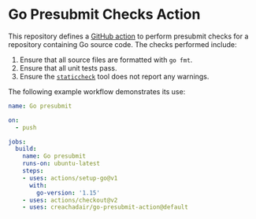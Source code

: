 # Go Presubmit Checks Action

This repository defines a [GitHub action][gha] to perform presubmit checks for
a repository containing Go source code. The checks performed include:

1. Ensure that all source files are formatted with  `go fmt`.
2. Ensure that all unit tests pass.
3. Ensure the [`staticcheck`][sc] tool does not report any warnings.

The following example workflow demonstrates its use:

```yaml
name: Go presubmit

on:
  - push

jobs:
  build:
    name: Go presubmit
    runs-on: ubuntu-latest
    steps:
    - uses: actions/setup-go@v1
      with:
        go-version: '1.15'
    - uses: actions/checkout@v2
    - uses: creachadair/go-presubmit-action@default
```

[gha]: https://docs.github.com/en/actions
[sc]: https://staticcheck.io/

